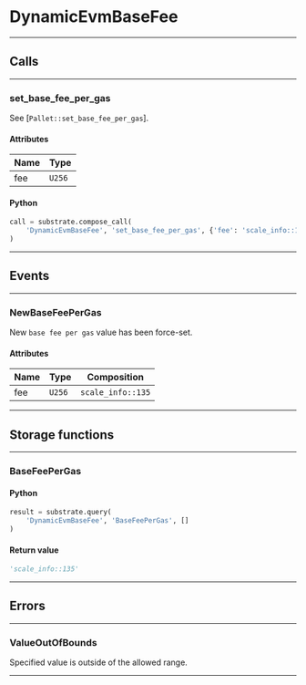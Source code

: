 
# DynamicEvmBaseFee

---------
## Calls

---------
### set_base_fee_per_gas
See [`Pallet::set_base_fee_per_gas`].
#### Attributes
| Name | Type |
| -------- | -------- | 
| fee | `U256` | 

#### Python
```python
call = substrate.compose_call(
    'DynamicEvmBaseFee', 'set_base_fee_per_gas', {'fee': 'scale_info::135'}
)
```

---------
## Events

---------
### NewBaseFeePerGas
New `base fee per gas` value has been force-set.
#### Attributes
| Name | Type | Composition
| -------- | -------- | -------- |
| fee | `U256` | ```scale_info::135```

---------
## Storage functions

---------
### BaseFeePerGas

#### Python
```python
result = substrate.query(
    'DynamicEvmBaseFee', 'BaseFeePerGas', []
)
```

#### Return value
```python
'scale_info::135'
```
---------
## Errors

---------
### ValueOutOfBounds
Specified value is outside of the allowed range.

---------